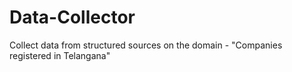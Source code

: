 # Data-Collector
Collect data from structured sources on the domain - "Companies registered in Telangana"
